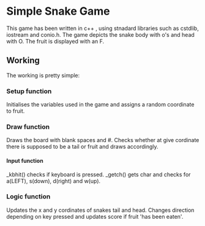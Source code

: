 # Simple Snake Game

This game has been written in c++ , using stnadard libraries such as cstdlib, iostream and conio.h.
The game depicts the snake body with o's and head with O. The fruit is displayed with an F.

## Working
The working is pretty simple:

### Setup function
Initialises the variables used in the game and assigns a random coordinate to fruit.


### Draw function
Draws the board with blank spaces and #. Checks whether at give cordinate there is supposed to be a tail or fruit and draws accordingly.

#### Input function
_kbhit() checks if keyboard is pressed. _getch() gets char and checks for a(LEFT), s(down), d(right) and w(up).

### Logic function
Updates the x and y cordinates of snakes tail and head. Changes direction depending on key pressed and updates score if fruit 'has been eaten'.
